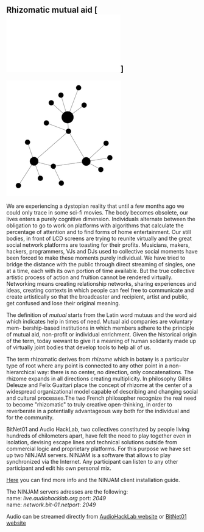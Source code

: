 ## Rhizomatic mutual aid [![italian](README.md)]

![mutuo-soccorso-rizomatico](mutuo-soccorso-rizomatico.png)

We are experiencing a dystopian reality that until a few months ago we could only trace in some sci-fi movies.
The body becomes obsolete, our lives enters a purely cognitive dimension. Individuals alternate between the obligation to go to work on platforms with algorithms that calculate the percentage of attention and to find forms of home entertainment.
Our still bodies, in front of LCD screens are trying to reunite virtually and the great social network platforms are toasting for their profits.
Musicians, makers, hackers, programmers, VJs and DJs used to collective social moments have been forced to make these moments purely individual.
We have tried to bridge the distance with the public through direct streaming of singles, one at a time, each with its own portion of time available. But the true collective artistic process of action and fruition cannot be rendered virtually.
Networking means creating relationship networks, sharing experiences and ideas, creating contexts in which people can feel free to communicate and create artistically so that the broadcaster and recipient, artist and public, get confused and lose their original meaning.

The definition of _mutual_ starts from the Latin word mutuus and the word aid which indicates help in times of need. Mutual aid companies are voluntary mem-
bership-based institutions in which members adhere to the principle of mutual aid, non-profit or individual enrichment. Given the historical origin of the term, today wewant to give it a meaning of human solidarity made up of virtually joint bodies that develop tools to help all of us.

The term rhizomatic derives from _rhizome_ which in botany is a particular type of root where any point is connected to any other point in a non-hierarchical way:
there is no center, no direction, only concatenations. The rhizome expands in all directions creating multiplicity. In philosophy Gilles Deleuze and Felix
Guattari place the concept of rhizome at the center of a widespread organizational model capable of describing and changing social and cultural processes.The two French philosopher recognize the real need to become "rhizomatic" to truly creative open-thinking, in order to reverberate in a potentially advantageous way both for the individual and for the community.

BitNet01 and Audio HackLab, two collectives constituted by people living hundreds of chilometers apart, have felt the need to play together even in isolation, devising escape lines and technical solutions outside from commercial logic and proprietary platforms. For this purpose we have set up two NINJAM servers. NINJAM is a software that allows to play synchronized via the Internet. Any participant can listen to any other participant and edit his own personal mix. 

[Here](ninjam/ninjam_installation_guide.md) you can find more info and the NINJAM client installation guide.

The NINJAM servers adresses are the following:  
name: _live.audiohacklab.org_ port: _2049_  
name: _network.bit-01.netport_: _2049_  

Audio can be streamed directly from [AudioHackLab website](https://audiohacklab.org/live/) or [BitNet01 website](https://bit-01.net/live/)
